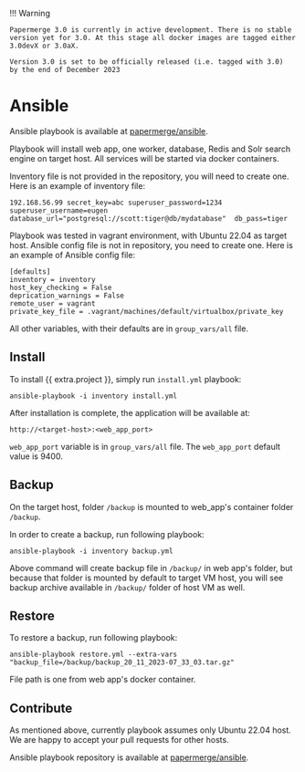 !!! Warning

    Papermerge 3.0 is currently in active development. There is no stable
    version yet for 3.0. At this stage all docker images are tagged either
    3.0devX or 3.0aX.

    Version 3.0 is set to be officially released (i.e. tagged with 3.0)
    by the end of December 2023

# Ansible

Ansible playbook is available at [papermerge/ansible](https://github.com/papermerge/ansible).

Playbook will install web app, one worker, database, Redis and Solr search
engine on target host. All services will be started via docker containers.

Inventory file is not provided in the repository, you will need
to create one. Here is an example of inventory file:

```
192.168.56.99 secret_key=abc superuser_password=1234 superuser_username=eugen database_url="postgresql://scott:tiger@db/mydatabase"  db_pass=tiger
```

Playbook was tested in vagrant environment, with Ubuntu 22.04 as target host.
Ansible config file is not in repository, you need to create one.
Here is an example of Ansible config file:

```
[defaults]
inventory = inventory
host_key_checking = False
deprication_warnings = False
remote_user = vagrant
private_key_file = .vagrant/machines/default/virtualbox/private_key
```

All other variables, with their defaults are in ``group_vars/all`` file.


## Install

To install {{ extra.project }}, simply run ``install.yml`` playbook:

```
ansible-playbook -i inventory install.yml
```

After installation is complete, the application will be available at:

```
http://<target-host>:<web_app_port>
```

``web_app_port`` variable is in ``group_vars/all`` file.
The ``web_app_port`` default value is 9400.


## Backup

On the target host, folder ``/backup`` is mounted to web_app's container folder ``/backup``.

In order to create a backup, run following playbook:

```
ansible-playbook -i inventory backup.yml
```

Above command will create backup file in  ``/backup/`` in web app's folder, but
because that folder is mounted by default to target VM host, you will see
backup archive available in ``/backup/`` folder of host VM as well.


## Restore

To restore a backup, run following playbook:

```
ansible-playbook restore.yml --extra-vars "backup_file=/backup/backup_20_11_2023-07_33_03.tar.gz"
```

File path is one from web app's docker container.


## Contribute

As mentioned above, currently playbook assumes only Ubuntu 22.04 host.
We are happy to accept your pull requests for other hosts.

Ansible playbook repository is available at [papermerge/ansible](https://github.com/papermerge/ansible).
